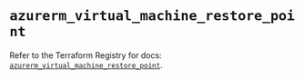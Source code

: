 # `azurerm_virtual_machine_restore_point`

Refer to the Terraform Registry for docs: [`azurerm_virtual_machine_restore_point`](https://registry.terraform.io/providers/hashicorp/azurerm/4.34.0/docs/resources/virtual_machine_restore_point).
